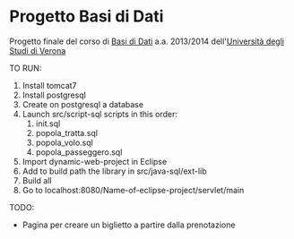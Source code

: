 Progetto Basi di Dati
=============
Progetto finale del corso di [Basi di Dati](http://www.di.univr.it/?ent=oi&codiceCs=S24&codins=12700&cs=420&discr=&discrCd=) a.a. 2013/2014 dell'[Università degli Studi di Verona](http://www.univr.it)

TO RUN:

1. Install tomcat7
2. Install postgresql
3. Create on postgresql a database
4. Launch src/script-sql scripts in this order:
    1. init.sql
    2. popola_tratta.sql
    3. popola_volo.sql
    4. popola_passeggero.sql
5. Import dynamic-web-project in Eclipse
6. Add to build path the library in src/java-sql/ext-lib
7. Build all
8. Go to localhost:8080/Name-of-eclipse-project/servlet/main

TODO:

- Pagina per creare un biglietto a partire dalla prenotazione
